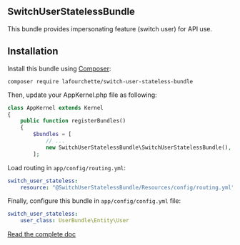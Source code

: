SwitchUserStatelessBundle
-------------------------

This bundle provides impersonating feature (switch user) for API use.

## Installation

Install this bundle using [Composer](https://getcomposer.org/):

```
composer require lafourchette/switch-user-stateless-bundle
```

Then, update your AppKernel.php file as following:

```php
class AppKernel extends Kernel
{
    public function registerBundles()
    {
        $bundles = [
            // ...
            new SwitchUserStatelessBundle\SwitchUserStatelessBundle(),
        ];
```

Load routing in `app/config/routing.yml`:

```yml
switch_user_stateless:
    resource: "@SwitchUserStatelessBundle/Resources/config/routing.yml"
```

Finally, configure this bundle in `app/config/config.yml` file:

```yml
switch_user_stateless:
    user_class: UserBundle\Entity\User
```

[Read the complete doc](/Resources/doc/index.md)
